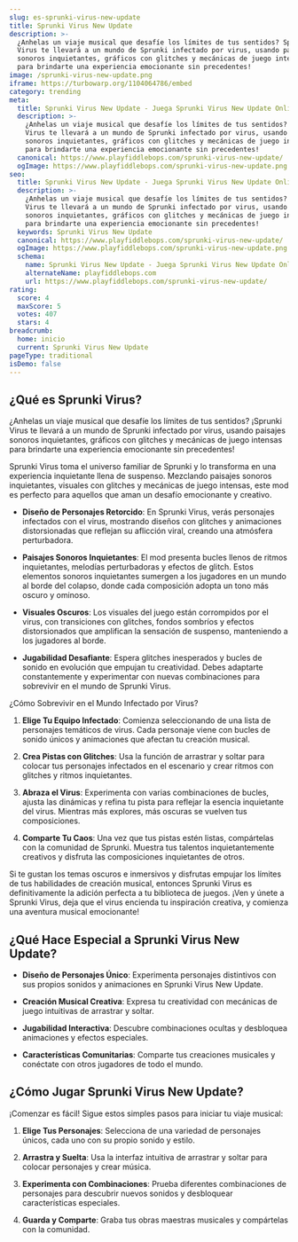 ```yaml
---
slug: es-sprunki-virus-new-update
title: Sprunki Virus New Update
description: >-
  ¿Anhelas un viaje musical que desafíe los límites de tus sentidos? Sprunki
  Virus te llevará a un mundo de Sprunki infectado por virus, usando paisajes
  sonoros inquietantes, gráficos con glitches y mecánicas de juego intensas
  para brindarte una experiencia emocionante sin precedentes!
image: /sprunki-virus-new-update.png
iframe: https://turbowarp.org/1104064786/embed
category: trending
meta:
  title: Sprunki Virus New Update - Juega Sprunki Virus New Update Online
  description: >-
    ¿Anhelas un viaje musical que desafíe los límites de tus sentidos? Sprunki
    Virus te llevará a un mundo de Sprunki infectado por virus, usando paisajes
    sonoros inquietantes, gráficos con glitches y mecánicas de juego intensas
    para brindarte una experiencia emocionante sin precedentes!
  canonical: https://www.playfiddlebops.com/sprunki-virus-new-update/
  ogImage: https://www.playfiddlebops.com/sprunki-virus-new-update.png
seo:
  title: Sprunki Virus New Update - Juega Sprunki Virus New Update Online
  description: >-
    ¿Anhelas un viaje musical que desafíe los límites de tus sentidos? Sprunki
    Virus te llevará a un mundo de Sprunki infectado por virus, usando paisajes
    sonoros inquietantes, gráficos con glitches y mecánicas de juego intensas
    para brindarte una experiencia emocionante sin precedentes!
  keywords: Sprunki Virus New Update
  canonical: https://www.playfiddlebops.com/sprunki-virus-new-update/
  ogImage: https://www.playfiddlebops.com/sprunki-virus-new-update.png
  schema:
    name: Sprunki Virus New Update - Juega Sprunki Virus New Update Online
    alternateName: playfiddlebops.com
    url: https://www.playfiddlebops.com/sprunki-virus-new-update/
rating:
  score: 4
  maxScore: 5
  votes: 407
  stars: 4
breadcrumb:
  home: inicio
  current: Sprunki Virus New Update
pageType: traditional
isDemo: false
---
```


## ¿Qué es Sprunki Virus?

¿Anhelas un viaje musical que desafíe los límites de tus sentidos? ¡Sprunki Virus te llevará a un mundo de Sprunki infectado por virus, usando paisajes sonoros inquietantes, gráficos con glitches y mecánicas de juego intensas para brindarte una experiencia emocionante sin precedentes!

Sprunki Virus toma el universo familiar de Sprunki y lo transforma en una experiencia inquietante llena de suspenso. Mezclando paisajes sonoros inquietantes, visuales con glitches y mecánicas de juego intensas, este mod es perfecto para aquellos que aman un desafío emocionante y creativo.

- **Diseño de Personajes Retorcido**: En Sprunki Virus, verás personajes infectados con el virus, mostrando diseños con glitches y animaciones distorsionadas que reflejan su aflicción viral, creando una atmósfera perturbadora.

- **Paisajes Sonoros Inquietantes**: El mod presenta bucles llenos de ritmos inquietantes, melodías perturbadoras y efectos de glitch. Estos elementos sonoros inquietantes sumergen a los jugadores en un mundo al borde del colapso, donde cada composición adopta un tono más oscuro y ominoso.

- **Visuales Oscuros**: Los visuales del juego están corrompidos por el virus, con transiciones con glitches, fondos sombríos y efectos distorsionados que amplifican la sensación de suspenso, manteniendo a los jugadores al borde.

- **Jugabilidad Desafiante**: Espera glitches inesperados y bucles de sonido en evolución que empujan tu creatividad. Debes adaptarte constantemente y experimentar con nuevas combinaciones para sobrevivir en el mundo de Sprunki Virus.

¿Cómo Sobrevivir en el Mundo Infectado por Virus?

1. **Elige Tu Equipo Infectado**: Comienza seleccionando de una lista de personajes temáticos de virus. Cada personaje viene con bucles de sonido únicos y animaciones que afectan tu creación musical.

1. **Crea Pistas con Glitches**: Usa la función de arrastrar y soltar para colocar tus personajes infectados en el escenario y crear ritmos con glitches y ritmos inquietantes.

1. **Abraza el Virus**: Experimenta con varias combinaciones de bucles, ajusta las dinámicas y refina tu pista para reflejar la esencia inquietante del virus. Mientras más explores, más oscuras se vuelven tus composiciones.

1. **Comparte Tu Caos**: Una vez que tus pistas estén listas, compártelas con la comunidad de Sprunki. Muestra tus talentos inquietantemente creativos y disfruta las composiciones inquietantes de otros.

Si te gustan los temas oscuros e inmersivos y disfrutas empujar los límites de tus habilidades de creación musical, entonces Sprunki Virus es definitivamente la adición perfecta a tu biblioteca de juegos. ¡Ven y únete a Sprunki Virus, deja que el virus encienda tu inspiración creativa, y comienza una aventura musical emocionante!

## ¿Qué Hace Especial a Sprunki Virus New Update?

- **Diseño de Personajes Único**: Experimenta personajes distintivos con sus propios sonidos y animaciones en Sprunki Virus New Update.

- **Creación Musical Creativa**: Expresa tu creatividad con mecánicas de juego intuitivas de arrastrar y soltar.

- **Jugabilidad Interactiva**: Descubre combinaciones ocultas y desbloquea animaciones y efectos especiales.

- **Características Comunitarias**: Comparte tus creaciones musicales y conéctate con otros jugadores de todo el mundo.

## ¿Cómo Jugar Sprunki Virus New Update?

¡Comenzar es fácil! Sigue estos simples pasos para iniciar tu viaje musical:

1. **Elige Tus Personajes**: Selecciona de una variedad de personajes únicos, cada uno con su propio sonido y estilo.

1. **Arrastra y Suelta**: Usa la interfaz intuitiva de arrastrar y soltar para colocar personajes y crear música.

1. **Experimenta con Combinaciones**: Prueba diferentes combinaciones de personajes para descubrir nuevos sonidos y desbloquear características especiales.

1. **Guarda y Comparte**: Graba tus obras maestras musicales y compártelas con la comunidad.